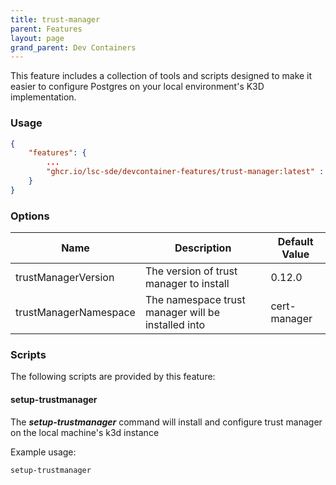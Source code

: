 ```yaml
---
title: trust-manager
parent: Features
layout: page
grand_parent: Dev Containers
---
```


This feature includes a collection of tools and scripts designed to make it easier to configure Postgres on your local environment's K3D implementation.

### Usage

```json
{
    "features": {
        ...
		"ghcr.io/lsc-sde/devcontainer-features/trust-manager:latest" : {}
    }
}
```

### Options

| Name | Description | Default Value |
| --- | --- | --- |
| trustManagerVersion | The version of trust manager to install | 0.12.0 |
| trustManagerNamespace | The namespace trust manager will be installed into | cert-manager |

### Scripts
The following scripts are provided by this feature:

#### setup-trustmanager
The ***setup-trustmanager*** command will install and configure trust manager on the local machine's k3d instance

Example usage:
```bash
setup-trustmanager
```

